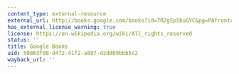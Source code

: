 ```yaml
---
content_type: external-resource
external_url: http://books.google.com/books?id=7R2gSpSbuGYC&pg=PAfrontcover
has_external_license_warning: true
license: https://en.wikipedia.org/wiki/All_rights_reserved
status: ''
title: Google Books
uid: 50863f08-d472-41f2-a897-d2dd09bbb5c2
wayback_url: ''
---
```

